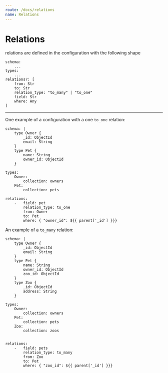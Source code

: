 ```yaml
---
route: /docs/relations
name: Relations
---
```


# Relations
relations are defined in the configuration with the following shape
```
schema:
    ...
types: 
    ...
relations?: [
    from: Str
    to: Str
    relation_type: "to_many" | "to_one"
    field: Str
    where: Any
]
```
-------

One example of a configuration with a one `to_one` relation:
```
schema: |
    type Owner {
        _id: ObjectId
        email: String
    }
    type Pet {
        name: String
        owner_id: ObjectId
    }

types:
    Owner:
        collection: owners
    Pet:
        collection: pets

relations:
    -   field: pet
        relation_type: to_one
        from: Owner
        to: Pet
        where: { "owner_id": ${{ parent['_id'] }}}
```
An example of a `to_many` relation:
```
schema: |
    type Owner {
        _id: ObjectId
        email: String
    }
    type Pet {
        name: String
        owner_id: ObjectId
        zoo_id: ObjectId
    }
    type Zoo {
        _id: ObjectId
        address: String
    }

types:
    Owner:
        collection: owners
    Pet:
        collection: pets
    Zoo:
        collection: zoos


relations:
    -   field: pets
        relation_type: to_many
        from: Zoo
        to: Pet
        where: { "zoo_id": ${{ parent['_id'] }}}
```

